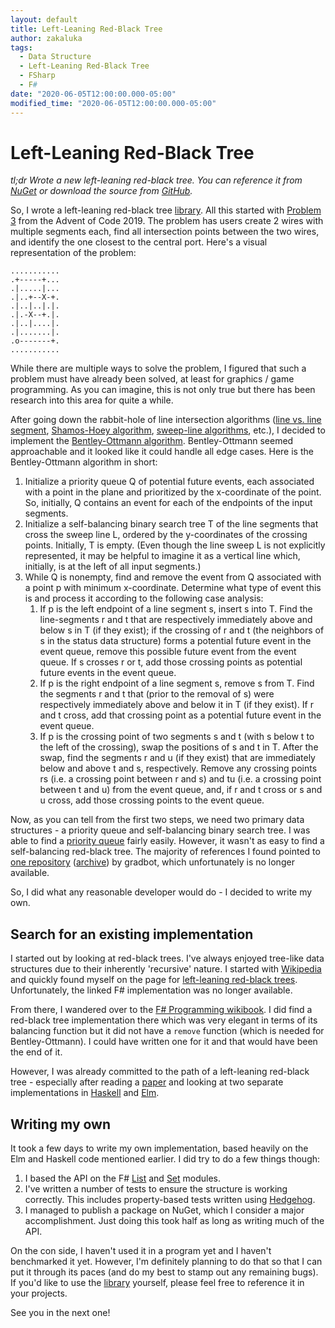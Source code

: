 ```yaml
---
layout: default
title: Left-Leaning Red-Black Tree
author: zakaluka
tags:
  - Data Structure
  - Left-Leaning Red-Black Tree
  - FSharp
  - F#
date: "2020-06-05T12:00:00.000-05:00"
modified_time: "2020-06-05T12:00:00.000-05:00"
---
```


# Left-Leaning Red-Black Tree

*tl;dr Wrote a new left-leaning red-black tree.  You can reference it from [NuGet][21] or download the source from [GitHub][1].*

So, I wrote a left-leaning red-black tree [library][1]. All this started with [Problem 3][2] from the Advent of Code 2019. The problem has users create 2 wires with multiple segments each, find all intersection points between the two wires, and identify the one closest to the central port. Here's a visual representation of the problem:

```text
...........
.+-----+...
.|.....|...
.|..+--X-+.
.|..|..|.|.
.|.-X--+.|.
.|..|....|.
.|.......|.
.o-------+.
...........
```

While there are multiple ways to solve the problem, I figured that such a problem must have already been solved, at least for graphics / game programming.  As you can imagine, this is not only true but there has been research into this area for quite a while.

After going down the rabbit-hole of line intersection algorithms ([line vs. line segment][5], [Shamos-Hoey algorithm][7], [sweep-line algorithms][12], etc.), I decided to implement the [Bentley-Ottmann algorithm][3].  Bentley-Ottmann seemed approachable and it looked like it could handle all edge cases.  Here is the Bentley-Ottmann algorithm in short:

1. Initialize a priority queue Q of potential future events, each associated with a point in the plane and prioritized by the x-coordinate of the point. So, initially, Q contains an event for each of the endpoints of the input segments.
2. Initialize a self-balancing binary search tree T of the line segments that cross the sweep line L, ordered by the y-coordinates of the crossing points. Initially, T is empty. (Even though the line sweep L is not explicitly represented, it may be helpful to imagine it as a vertical line which, initially, is at the left of all input segments.)
3. While Q is nonempty, find and remove the event from Q associated with a point p with minimum x-coordinate. Determine what type of event this is and process it according to the following case analysis:
    1. If p is the left endpoint of a line segment s, insert s into T. Find the line-segments r and t that are respectively immediately above and below s in T (if they exist); if the crossing of r and t (the neighbors of s in the status data structure) forms a potential future event in the event queue, remove this possible future event from the event queue. If s crosses r or t, add those crossing points as potential future events in the event queue.
    2. If p is the right endpoint of a line segment s, remove s from T. Find the segments r and t that (prior to the removal of s) were respectively immediately above and below it in T (if they exist). If r and t cross, add that crossing point as a potential future event in the event queue.
    3. If p is the crossing point of two segments s and t (with s below t to the left of the crossing), swap the positions of s and t in T. After the swap, find the segments r and u (if they exist) that are immediately below and above t and s, respectively. Remove any crossing points rs (i.e. a crossing point between r and s) and tu (i.e. a crossing point between t and u) from the event queue, and, if r and t cross or s and u cross, add those crossing points to the event queue.

Now, as you can tell from the first two steps, we need two primary data structures - a priority queue and self-balancing binary search tree.  I was able to find a [priority queue][13] fairly easily.  However, it wasn't as easy to find a self-balancing red-black tree.  The majority of references I found pointed to [one repository][15] ([archive][14]) by gradbot, which unfortunately is no longer available.

So, I did what any reasonable developer would do - I decided to write my own.  

## Search for an existing implementation

I started out by looking at red-black trees.  I've always enjoyed tree-like data structures due to their inherently 'recursive' nature.  I started with [Wikipedia][16] and quickly found myself on the page for [left-leaning red-black trees][17]. Unfortunately, the linked F# implementation was no longer available.  

From there, I wandered over to the [F# Programming wikibook][8].  I did find a red-black tree implementation there which was very elegant in terms of its balancing function but it did not have a `remove` function (which is needed for Bentley-Ottmann). I could have written one for it and that would have been the end of it.

However, I was already committed to the path of a left-leaning red-black tree - especially after reading a [paper][9] and looking at two separate implementations in [Haskell][10] and [Elm][11].  

## Writing my own

It took a few days to write my own implementation, based heavily on the Elm and Haskell code mentioned earlier.  I did try to do a few things though:

1. I based the API on the F# [List][18] and [Set][19] modules.
1. I've written a number of tests to ensure the structure is working correctly.  This includes property-based tests written using [Hedgehog][20].
1. I managed to publish a package on NuGet, which I consider a major accomplishment.  Just doing this took half as long as writing much of the API.

On the con side, I haven't used it in a program yet and I haven't benchmarked it yet.  However, I'm definitely planning to do that so that I can put it through its paces (and do my best to stamp out any remaining bugs).  If you'd like to use the [library][21] yourself, please feel free to reference it in your projects.

See you in the next one!

[1]: https://github.com/zakaluka/zn-llrbtree
[2]: https://adventofcode.com/2019/day/3
[3]: https://en.wikipedia.org/wiki/Bentley%E2%80%93Ottmann_algorithm
[5]: http://www.differencebetween.net/science/difference-between-line-and-line-segment/
[7]: http://euro.ecom.cmu.edu/people/faculty/mshamos/1976GeometricIntersection.pdf
[12]: http://courses.csail.mit.edu/6.854/17/Scribe/s25-sweepline.html
[13]: https://fsprojects.github.io/FSharpx.Collections/reference/fsharpx-collections-priorityqueue.html
[14]: https://archive.is/20121217160103/https://github.com/gradbot/f-sharp-llrbt
[15]: https://github.com/gradbot/f-sharp-llrbt
[16]: https://en.wikipedia.org/wiki/Red%E2%80%93black_tree
[17]: https://en.wikipedia.org/wiki/Left-leaning_red%E2%80%93black_tree
[8]: https://en.wikibooks.org/wiki/F_Sharp_Programming/Advanced_Data_Structures#Red_Black_Trees
[9]: https://www.cs.princeton.edu/~rs/talks/LLRB/LLRB.pdf
[10]: https://github.com/kazu-yamamoto/llrbtree/blob/master/Data/Set/LLRBTree.hs
[11]: https://github.com/Skinney/core/blob/master/src/Dict.elm
[18]: https://msdn.microsoft.com/visualfsharpdocs/conceptual/collections.list-module-%5bfsharp%5d
[19]: https://msdn.microsoft.com/visualfsharpdocs/conceptual/collections.set-module-%5bfsharp%5d
[20]: https://github.com/hedgehogqa/fsharp-hedgehog
[21]: https://www.nuget.org/packages/zn-llrbtree/
